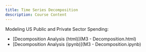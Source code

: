```yaml
---
title: Time Series Decomposition
description: Course Content
---
```


Modeling US Public and Private Sector Spending:
- [Decomposition Analysis (html)](M3 - Decomposition.html)
- [Decomposition Analysis (ipynb)](M3 - Decomposition.ipynb)
